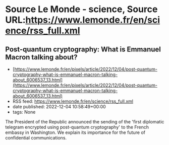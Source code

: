# Source Le Monde - science, Source URL:https://www.lemonde.fr/en/science/rss_full.xml

## Post-quantum cryptography: What is Emmanuel Macron talking about?
 - [https://www.lemonde.fr/en/pixels/article/2022/12/04/post-quantum-cryptography-what-is-emmanuel-macron-talking-about_6006537_13.html](https://www.lemonde.fr/en/pixels/article/2022/12/04/post-quantum-cryptography-what-is-emmanuel-macron-talking-about_6006537_13.html)
 - RSS feed: https://www.lemonde.fr/en/science/rss_full.xml
 - date published: 2022-12-04 10:58:49+00:00
 - tags: None

The President of the Republic announced the sending of the 'first diplomatic telegram encrypted using post-quantum cryptography' to the French embassy in Washington. We explain its importance for the future of confidential communications.
